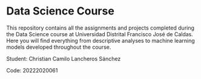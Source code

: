 # Data Science Course

This repository contains all the assignments and projects completed during the Data Science course at Universidad Distrital Francisco José de Caldas. Here you will find everything from descriptive analyses to machine learning models developed throughout the course.

Student: Christian Camilo Lancheros Sánchez

Code: 20222020061
